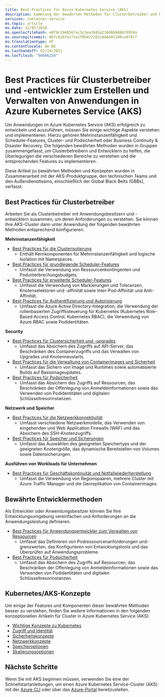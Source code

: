 ```yaml
---
title: Best Practices für Azure Kubernetes Service (AKS)
description: Sammlung der bewährten Methoden für Clusterbetreiber und Entwickler zum Erstellen und Verwalten von Anwendungen in Azure Kubernetes Service (AKS)
services: container-service
ms.topic: article
ms.date: 12/07/2018
ms.openlocfilehash: e8f9c1946567ac3c3ea1045a216d6b0486fd959a
ms.sourcegitcommit: 867cb1b7a1f3a1f0b427282c648d411d0ca4f81f
ms.translationtype: HT
ms.contentlocale: de-DE
ms.lasthandoff: 03/19/2021
ms.locfileid: "94686258"
---
```

# <a name="cluster-operator-and-developer-best-practices-to-build-and-manage-applications-on-azure-kubernetes-service-aks"></a>Best Practices für Clusterbetreiber und -entwickler zum Erstellen und Verwalten von Anwendungen in Azure Kubernetes Service (AKS)

Um Anwendungen im Azure Kubernetes Service (AKS) erfolgreich zu entwickeln und auszuführen, müssen Sie einige wichtige Aspekte verstehen und implementieren. Hierzu gehören Mehrinstanzenfähigkeit und Scheduler-Features, Cluster- und Podsicherheit oder Business Continuity & Disaster Recovery. Die folgenden bewährten Methoden wurden in Gruppen zusammengefasst, um Clusterbetreibern und Entwicklern zu helfen, die Überlegungen die verschiedenen Bereiche zu verstehen und die entsprechenden Features zu implementieren.

Diese Artikel zu bewährten Methoden und Konzepten wurden in Zusammenarbeit mit der AKS-Produktgruppe, den technischen Teams und den Außendienstteams, einschließlich der Global Black Belts (GBBs), verfasst.

## <a name="cluster-operator-best-practices"></a>Best Practices für Clusterbetreiber

Arbeiten Sie als Clusterbetreiber mit Anwendungsbesitzern und -entwicklern zusammen, um deren Anforderungen zu verstehen. Sie können Ihre AKS-Cluster dann unter Anwendung der folgenden bewährten Methoden entsprechend konfigurieren.

**Mehrinstanzenfähigkeit**

* [Best Practices für die Clusterisolierung](operator-best-practices-cluster-isolation.md)
    * Enthält Kernkomponenten für Mehrinstanzenfähigkeit und logische Isolation mit Namespaces.
* [Best Practices für grundlegende Scheduler-Features](operator-best-practices-scheduler.md)
    * Umfasst die Verwendung von Ressourcenkontingenten und Podunterbrechungsbudgets.
* [Best Practices für erweiterte Scheduler-Features](operator-best-practices-advanced-scheduler.md)
    * Umfasst die Verwendung von Markierungen und Toleranzen, Knotenselektoren und -affinität sowie Inter-Pod-Affinität und Anti-Affinität.
* [Best Practices für Authentifizierung und Autorisierung](operator-best-practices-identity.md)
    * Umfasst die Azure Active Directory-Integration, die Verwendung der rollenbasierten Zugriffssteuerung für Kubernetes (Kubernetes Role-Based Access Control. Kubernetes RBAC), die Verwendung von Azure RBAC sowie Podidentitäten.

**Security**

* [Best Practices für Clustersicherheit und -upgrades](operator-best-practices-cluster-security.md)
    * Umfasst das Absichern des Zugriffs auf API-Server, das Beschränken des Containerzugriffs und das Verwalten von Upgrades und Knotenneustarts.
* [Best Practices für die Verwaltung von Containerimages und Sicherheit](operator-best-practices-container-image-management.md)
    * Umfasst das Sichern von Image und Runtimes sowie automatisierte Builds auf Basisimageupdates.
* [Best Practices für Podsicherheit](developer-best-practices-pod-security.md)
    * Umfasst das Absichern des Zugriffs auf Ressourcen, das Beschränken der Offenlegung von Anmeldeinformationen sowie das Verwenden von Podidentitäten und digitalen Schlüsseltresorinstanzen.

**Netzwerk und Speicher**

* [Best Practices für die Netzwerkkonnektivität](operator-best-practices-network.md)
    * Umfasst verschiedene Netzwerkmodelle, das Verwenden von eingehenden und Web Application Firewalls (WAF) und das Absichern des SSH-Knotenzugriffs.
* [Best Practices für Speicher und Sicherungen](operator-best-practices-storage.md)
    * Umfasst das Auswählen des geeigneten Speichertyps und der geeigneten Knotengröße, das dynamische Bereitstellen von Volumes sowie Datensicherungen.

**Ausführen von Workloads für Unternehmen**

* [Best Practices für Geschäftskontinuität und Notfallwiederherstellung](operator-best-practices-multi-region.md)
    * Umfasst die Verwendung von Regionspaaren, mehrere Cluster mit Azure Traffic Manager und die Georeplikation von Containerimages.

## <a name="developer-best-practices"></a>Bewährte Entwicklermethoden

Als Entwickler oder Anwendungsbesitzer können Sie Ihre Entwicklungsumgebung vereinfachen und Anforderungen an die Anwendungsleistung definieren.

* [Best Practices für Anwendungsentwickler zum Verwalten von Ressourcen](developer-best-practices-resource-management.md)
    * Umfasst das Definieren von Podressourcenanforderungen und-grenzwerten, das Konfigurieren von Entwicklungstools und das Überprüfen auf Anwendungsprobleme.
* [Best Practices für Podsicherheit](developer-best-practices-pod-security.md)
    * Umfasst das Absichern des Zugriffs auf Ressourcen, das Beschränken der Offenlegung von Anmeldeinformationen sowie das Verwenden von Podidentitäten und digitalen Schlüsseltresorinstanzen.

## <a name="kubernetes--aks-concepts"></a>Kubernetes/AKS-Konzepte

Um einige der Features und Komponenten dieser bewährten Methoden besser zu verstehen, finden Sie weitere Informationen in den folgenden konzeptionellen Artikeln für Cluster in Azure Kubernetes Service (AKS):

* [Wichtige Konzepte zu Kubernetes](concepts-clusters-workloads.md)
* [Zugriff und Identität](concepts-identity.md)
* [Sicherheitskonzepte](concepts-security.md)
* [Netzwerkkonzepte](concepts-network.md)
* [Speicheroptionen](concepts-storage.md)
* [Skalierungsoptionen](concepts-scale.md)

## <a name="next-steps"></a>Nächste Schritte

Wenn Sie mit AKS beginnen müssen, verwenden Sie eine der Schnellstartanleitungen, um einen Azure Kubernetes Service-Cluster (AKS) mit der [Azure CLI](kubernetes-walkthrough.md) oder über das [Azure-Portal](kubernetes-walkthrough-portal.md) bereitzustellen.
